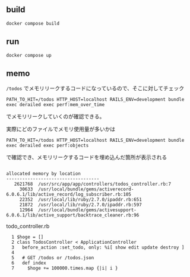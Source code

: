 ## build

```
docker compose build
```

## run

```
docker compose up
```


## memo
`/todos` でメモリリークするコードになっているので、そこに対してチェック

```
PATH_TO_HIT=/todos HTTP_HOST=localhost RAILS_ENV=development bundle exec derailed exec perf:mem_over_time
```

でメモリリークしていくのが確認できる。

実際にどのファイルでメモリ使用量が多いかは

```
PATH_TO_HIT=/todos HTTP_HOST=localhost RAILS_ENV=development bundle exec derailed exec perf:objects
```
で確認でき、メモリリークするコードを埋め込んだ箇所が表示される
```

allocated memory by location
-----------------------------------
   2621768  /usr/src/app/app/controllers/todos_controller.rb:7
     30633  /usr/local/bundle/gems/activerecord-6.0.6.1/lib/active_record/log_subscriber.rb:105
     22352  /usr/local/lib/ruby/2.7.0/ipaddr.rb:651
     21872  /usr/local/lib/ruby/2.7.0/ipaddr.rb:597
     12964  /usr/local/bundle/gems/activesupport-6.0.6.1/lib/active_support/backtrace_cleaner.rb:96
```

todo_controller.rb
```
  1 $hoge = []
  2 class TodosController < ApplicationController
  3   before_action :set_todo, only: %i[ show edit update destroy ]
  4
  5   # GET /todos or /todos.json
  6   def index
  7     $hoge += 100000.times.map {|i| i }
```
